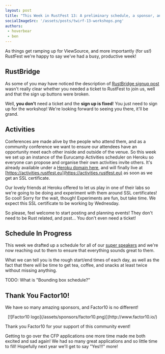 ```yaml
---
layout: post
title: "This Week in RustFest 13: A preliminary schedule, a sponsor, and activities!"
socialImageSrc: '/assets/posts/twirf-13-workshops.png'
authors:
 - hoverbear
 - ben
---
```


As things get ramping up for ViewSource, and more importantly (for us!) RustFest we're happy to say we've had a busy, productive week!

## RustBridge

As some of you may have noticed the description of [RustBridge signup post](http://discourse.opentechschool.org/t/rustbridge-workshop-sept-18th-berlin-together-with-rustfest/1849) wasn't really clear whether you needed a ticket to RustFest to join us, well and that the sign up buttons were broken.

Well, **you don't** need a ticket and the **sign up is fixed**! You just need to sign up for the workshop! We're looking forward to seeing you there, it'll be grand.

## Activities

Conferences are made alive by the people who attend them, and as a community conference we want to ensure our attendees have an opportunity meet each other inside and outside of the venue. So this week we set up an instance of the Eurucamp Activities scheduler on Heroku so everyone can propose and organise their own activities invite others. It's already available under a [Heroku domain here](https://rustfest-activities.herokuapp.com/), and will finally live at [https://activities.rustfest.eu](https://activities.rustfest.eu) as soon as we get an SSL certificate.

Our lovely friends at Heroku offered to let us play in one of their labs so we're going to be doing and experiment with them around SSL certificates! So cool! Sorry for the wait, though! Experiments are fun, but take time. We expect this SSL certificate to be working by Wednesday.

So please, feel welcome to start posting and planning events! They don't need to be Rust related, and psst... You don't even need a ticket!

## Schedule In Progress

This week we drafted up a schedule for all of our [super speakers](/talks/) and we're now reaching out to them to ensure that everything sounds great to them.


What we can tell you is the rough start/end times of each day, as well as the fact that there will be time to get tea, coffee, and snacks at least twice without missing anything.

TODO: What is "Bounding box schedule?"


## Thank You Factor10!

We have so many amazing sponsors, and Factor10 is no different!

<p style="text-align: center" markdown="1">
[![Factor10 logo](/assets/sponsors/factor10.png)](http://www.factor10.io/)
</p>

Thank you Factor10 for your support of this community event!



Getting to go over the CFP applications one more time made me both excited and sad again! We had so many great applications and so little time to fill! Hopefully next year we'll get to say "Yes!!!" more!
